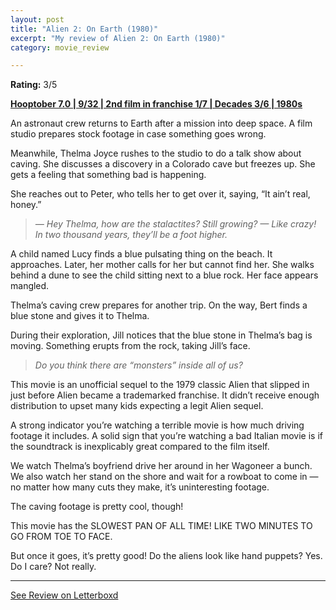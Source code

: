 ```yaml
---
layout: post
title: "Alien 2: On Earth (1980)"
excerpt: "My review of Alien 2: On Earth (1980)"
category: movie_review

---
```


**Rating:** 3/5

<b><a href="https://boxd.it/pOK5i/detail" rel="nofollow">Hooptober 7.0 | 9/32 | 2nd film in franchise 1/7 | Decades 3/6 | 1980s</a></b>

An astronaut crew returns to Earth after a mission into deep space. A film studio prepares stock footage in case something goes wrong.

Meanwhile, Thelma Joyce rushes to the studio to do a talk show about caving. She discusses a discovery in a Colorado cave but freezes up. She gets a feeling that something bad is happening.

She reaches out to Peter, who tells her to get over it, saying, “It ain’t real, honey.”

<blockquote><i>— Hey Thelma, how are the stalactites? Still growing?
— Like crazy! In two thousand years, they’ll be a foot higher.</i></blockquote>
A child named Lucy finds a blue pulsating thing on the beach. It approaches. Later, her mother calls for her but cannot find her. She walks behind a dune to see the child sitting next to a blue rock. Her face appears mangled.

Thelma’s caving crew prepares for another trip. On the way, Bert finds a blue stone and gives it to Thelma.

During their exploration, Jill notices that the blue stone in Thelma’s bag is moving. Something erupts from the rock, taking Jill’s face.
<blockquote>
<i>Do you think there are “monsters” inside all of us?</i></blockquote>This movie is an unofficial sequel to the 1979 classic Alien that slipped in just before Alien became a trademarked franchise. It didn’t receive enough distribution to upset many kids expecting a legit Alien sequel.

A strong indicator you’re watching a terrible movie is how much driving footage it includes. A solid sign that you’re watching a bad Italian movie is if the soundtrack is inexplicably great compared to the film itself.

We watch Thelma’s boyfriend drive her around in her Wagoneer a bunch. We also watch her stand on the shore and wait for a rowboat to come in — no matter how many cuts they make, it’s uninteresting footage.

The caving footage is pretty cool, though!

This movie has the SLOWEST PAN OF ALL TIME! LIKE TWO MINUTES TO GO FROM TOE TO FACE.

But once it goes, it’s pretty good! Do the aliens look like hand puppets? Yes. Do I care? Not really.

<hr>

[See Review on Letterboxd](https://boxd.it/5NqOQf)
